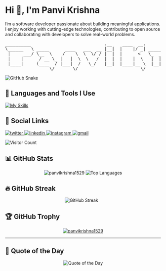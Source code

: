
<h1>Hi 👋, I'm Panvi Krishna</h1>

I’m a software developer passionate about building meaningful applications. I enjoy working with cutting-edge technologies, contributing to open source and collaborating with developers to solve real-world problems.



<pre align="center">
__________                            .__    ____  __.          .__           .__                       
\______   \ _____      ____   ___  __ |__|  |    |/ _| _______  |__|   ______ |  |__     ____   _____   
 |     ___/ \__  \    /    \  \  \/ / |  |  |      <   \_  __ \ |  |  /  ___/ |  |  \   /    \  \__  \  
 |    |      / __ \_ |   |  \  \   /  |  |  |    |  \   |  | \/ |  |  \___ \  |   Y  \ |   |  \  / __ \_
 |____|     (____  / |___|  /   \_/   |__|  |____|__ \  |__|    |__| /____  > |___|  / |___|  / (____  /
                 \/       \/                        \/                    \/       \/       \/       \/ 
</pre>


<picture align="center">
  <source media="(prefers-color-scheme: dark)" srcset="https://raw.githubusercontent.com/panvikrishna1529/panvikrishna1529/output/github-snake-dark.svg">
  <source media="(prefers-color-scheme: light)" srcset="https://raw.githubusercontent.com/panvikrishna1529/panvikrishna1529/output/github-snake.svg">
  <img alt="GitHub Snake" src="https://raw.githubusercontent.com/panvikrishna1529/panvikrishna1529/output/github-snake.svg">
</picture>

## 🚀 Languages and Tools I Use

[![My Skills](https://skillicons.dev/icons?i=python,java,react,bootstrap,css,html,tensorflow,opencv,mysql,aws,firebase,figma)](https://skillicons.dev)

## 📍 Social Links

<a target="_blank" href="https://twitter.com/panvikrishnaj">
  <img src="https://img.shields.io/badge/twitter-x?style=for-the-badge&logo=x&logoColor=white&color=%230f1419" alt="twitter" />
</a>

<a target="_blank" href="https://www.linkedin.com/in/jenne-panvi-krishna-352602218/">
  <img src="https://img.shields.io/badge/linkedin-logo?style=for-the-badge&logo=linkedin&logoColor=white&color=%230a77b6" alt="linkedin" />
</a>

<a target="_blank" href="https://www.instagram.com/panvikrishna.j/">
  <img src="https://img.shields.io/badge/instagram-logo?style=for-the-badge&logo=instagram&logoColor=white&color=%23F35369" alt="instagram" />
</a>

<a href="mailto:panvikrishna59@gmail.com" target="_blank">
  <img src="https://img.shields.io/badge/gmail-panvikrishna59@gmail.com-c14438?style=for-the-badge&logo=gmail&logoColor=white" alt="gmail" />
</a>


![Visitor Count](https://visitor-badge.laobi.icu/badge?page_id=panvikrishna1529.panvikrishna1529)

## 📊 GitHub Stats

<p align="center">
  <img src="https://github-readme-stats.vercel.app/api?username=panvikrishna1529&show_icons=true&locale=en&theme=radical" alt="panvikrishna1529" />
  <!-- Top Languages Used -->
  <img src="https://github-readme-stats.vercel.app/api/top-langs?username=panvikrishna1529&show_icons=true&locale=en&layout=compact&theme=radical" alt="Top Languages" />
</p>

## 🔥 GitHub Streak

<p align="center">
  <img src="https://github-readme-streak-stats.herokuapp.com/?user=panvikrishna1529&theme=radical" alt="GitHub Streak" style="margin-right: 10px;" />
</p>


## 🏆 GitHub Trophy

<p align="center">
  <a href="https://github.com/ryo-ma/github-profile-trophy">
    <img src="https://github-profile-trophy.vercel.app/?username=panvikrishna1529&theme=radical" alt="panvikrishna1529" />
  </a>
</p>

---

## 💬 Quote of the Day

<p align="center">
  <img src="https://quotes-github-readme.vercel.app/api?type=horizontal&theme=radical" alt="Quote of the Day" />
</p>
